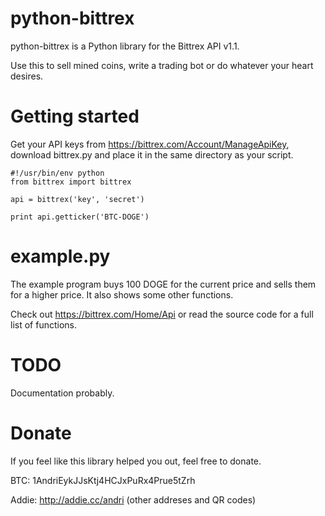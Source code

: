 python-bittrex
=

python-bittrex is a Python library for the Bittrex API v1.1.

Use this to sell mined coins, write a trading bot or do whatever your heart desires.


Getting started
=

Get your API keys from https://bittrex.com/Account/ManageApiKey, download bittrex.py and place it in the same directory as your script.

    #!/usr/bin/env python
    from bittrex import bittrex
    
    api = bittrex('key', 'secret')
    
    print api.getticker('BTC-DOGE')


example.py
=

The example program buys 100 DOGE for the current price and sells them for a higher price. It also shows some other functions.  

Check out https://bittrex.com/Home/Api or read the source code for a full list of functions.


TODO
=

Documentation probably.


Donate
=

If you feel like this library helped you out, feel free to donate.

BTC: 1AndriEykJJsKtj4HCJxPuRx4Prue5tZrh

Addie: http://addie.cc/andri (other addreses and QR codes)
